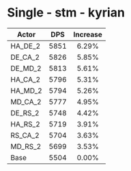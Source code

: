 # Single - stm - kyrian
| Actor | DPS | Increase |
|---|:---:|:---:|
|HA_DE_2|5851|6.29%|
|DE_CA_2|5826|5.85%|
|DE_MD_2|5813|5.61%|
|HA_CA_2|5796|5.31%|
|HA_MD_2|5794|5.26%|
|MD_CA_2|5777|4.95%|
|DE_RS_2|5748|4.42%|
|HA_RS_2|5719|3.91%|
|RS_CA_2|5704|3.63%|
|MD_RS_2|5699|3.53%|
|Base|5504|0.00%|
